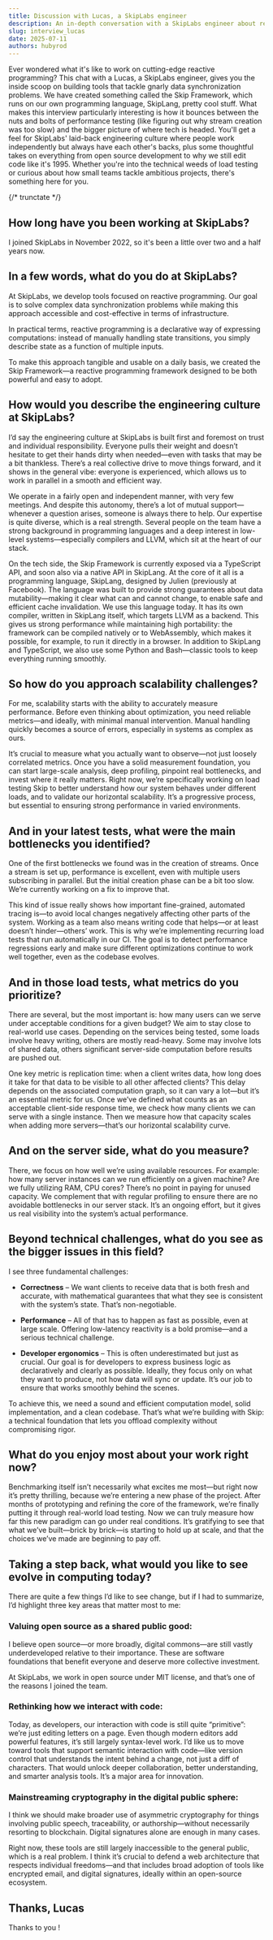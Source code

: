 ```yaml
---
title: Discussion with Lucas, a SkipLabs engineer
description: An in-depth conversation with a SkipLabs engineer about reactive programming, performance optimization, and the technical challenges of building scalable data synchronization tools.
slug: interview_lucas
date: 2025-07-11
authors: hubyrod
---
```


Ever wondered what it's like to work on cutting-edge reactive programming? This chat with a Lucas, a SkipLabs engineer, gives you the inside scoop on building tools that tackle gnarly data synchronization problems. We have created something called the Skip Framework, which runs on our own programming language, SkipLang, pretty cool stuff. What makes this interview particularly interesting is how it bounces between the nuts and bolts of performance testing (like figuring out why stream creation was too slow) and the bigger picture of where tech is headed. You'll get a feel for SkipLabs' laid-back engineering culture where people work independently but always have each other's backs, plus some thoughtful takes on everything from open source development to why we still edit code like it's 1995. Whether you're into the technical weeds of load testing or curious about how small teams tackle ambitious projects, there's something here for you.

{/* trunctate */}

## How long have you been working at SkipLabs?

I joined SkipLabs in November 2022, so it's been a little over two and a half years now.

## In a few words, what do you do at SkipLabs?

At SkipLabs, we develop tools focused on reactive programming. Our goal is to solve complex data synchronization problems while making this approach accessible and cost-effective in terms of infrastructure.

In practical terms, reactive programming is a declarative way of expressing computations: instead of manually handling state transitions, you simply describe state as a function of multiple inputs.

To make this approach tangible and usable on a daily basis, we created the Skip Framework—a reactive programming framework designed to be both powerful and easy to adopt.

## How would you describe the engineering culture at SkipLabs?

I’d say the engineering culture at SkipLabs is built first and foremost on trust and individual responsibility. Everyone pulls their weight and doesn’t hesitate to get their hands dirty when needed—even with tasks that may be a bit thankless. There’s a real collective drive to move things forward, and it shows in the general vibe: everyone is experienced, which allows us to work in parallel in a smooth and efficient way.

We operate in a fairly open and independent manner, with very few meetings. And despite this autonomy, there’s a lot of mutual support—whenever a question arises, someone is always there to help. Our expertise is quite diverse, which is a real strength. Several people on the team have a strong background in programming languages and a deep interest in low-level systems—especially compilers and LLVM, which sit at the heart of our stack.

On the tech side, the Skip Framework is currently exposed via a TypeScript API, and soon also via a native API in SkipLang. At the core of it all is a programming language, SkipLang, designed by Julien (previously at Facebook). The language was built to provide strong guarantees about data mutability—making it clear what can and cannot change, to enable safe and efficient cache invalidation.
We use this language today. It has its own compiler, written in SkipLang itself, which targets LLVM as a backend. This gives us strong performance while maintaining high portability: the framework can be compiled natively or to WebAssembly, which makes it possible, for example, to run it directly in a browser. In addition to SkipLang and TypeScript, we also use some Python and Bash—classic tools to keep everything running smoothly.

## So how do you approach scalability challenges?

For me, scalability starts with the ability to accurately measure performance. Before even thinking about optimization, you need reliable metrics—and ideally, with minimal manual intervention. Manual handling quickly becomes a source of errors, especially in systems as complex as ours.

It’s crucial to measure what you actually want to observe—not just loosely correlated metrics. Once you have a solid measurement foundation, you can start large-scale analysis, deep profiling, pinpoint real bottlenecks, and invest where it really matters. Right now, we’re specifically working on load testing Skip to better understand how our system behaves under different loads, and to validate our horizontal scalability. It’s a progressive process, but essential to ensuring strong performance in varied environments.

## And in your latest tests, what were the main bottlenecks you identified?

One of the first bottlenecks we found was in the creation of streams. Once a stream is set up, performance is excellent, even with multiple users subscribing in parallel. But the initial creation phase can be a bit too slow. We’re currently working on a fix to improve that.

This kind of issue really shows how important fine-grained, automated tracing is—to avoid local changes negatively affecting other parts of the system. Working as a team also means writing code that helps—or at least doesn’t hinder—others’ work. This is why we’re implementing recurring load tests that run automatically in our CI. The goal is to detect performance regressions early and make sure different optimizations continue to work well together, even as the codebase evolves.

## And in those load tests, what metrics do you prioritize?

There are several, but the most important is: how many users can we serve under acceptable conditions for a given budget? We aim to stay close to real-world use cases. Depending on the services being tested, some loads involve heavy writing, others are mostly read-heavy. Some may involve lots of shared data, others significant server-side computation before results are pushed out.

One key metric is replication time: when a client writes data, how long does it take for that data to be visible to all other affected clients? This delay depends on the associated computation graph, so it can vary a lot—but it’s an essential metric for us.
Once we’ve defined what counts as an acceptable client-side response time, we check how many clients we can serve with a single instance. Then we measure how that capacity scales when adding more servers—that’s our horizontal scalability curve.

## And on the server side, what do you measure?

There, we focus on how well we’re using available resources. For example: how many server instances can we run efficiently on a given machine? Are we fully utilizing RAM, CPU cores? There’s no point in paying for unused capacity. We complement that with regular profiling to ensure there are no avoidable bottlenecks in our server stack. It’s an ongoing effort, but it gives us real visibility into the system’s actual performance.

## Beyond technical challenges, what do you see as the bigger issues in this field?

I see three fundamental challenges:

- **Correctness** – We want clients to receive data that is both fresh and accurate, with mathematical guarantees that what they see is consistent with the system’s state. That’s non-negotiable.

- **Performance** – All of that has to happen as fast as possible, even at large scale. Offering low-latency reactivity is a bold promise—and a serious technical challenge.

- **Developer ergonomics** – This is often underestimated but just as crucial. Our goal is for developers to express business logic as declaratively and clearly as possible. Ideally, they focus only on what they want to produce, not how data will sync or update. It’s our job to ensure that works smoothly behind the scenes.

To achieve this, we need a sound and efficient computation model, solid implementation, and a clean codebase. That’s what we’re building with Skip: a technical foundation that lets you offload complexity without compromising rigor.

## What do you enjoy most about your work right now?

Benchmarking itself isn’t necessarily what excites me most—but right now it’s pretty thrilling, because we’re entering a new phase of the project. After months of prototyping and refining the core of the framework, we’re finally putting it through real-world load testing. Now we can truly measure how far this new paradigm can go under real conditions. It’s gratifying to see that what we’ve built—brick by brick—is starting to hold up at scale, and that the choices we’ve made are beginning to pay off.

## Taking a step back, what would you like to see evolve in computing today?

There are quite a few things I’d like to see change, but if I had to summarize, I’d highlight three key areas that matter most to me:

### Valuing open source as a shared public good:

I believe open source—or more broadly, digital commons—are still vastly underdeveloped relative to their importance. These are software foundations that benefit everyone and deserve more collective investment.

At SkipLabs, we work in open source under MIT license, and that’s one of the reasons I joined the team.

### Rethinking how we interact with code:

Today, as developers, our interaction with code is still quite “primitive”: we’re just editing letters on a page. Even though modern editors add powerful features, it’s still largely syntax-level work.
I’d like us to move toward tools that support semantic interaction with code—like version control that understands the intent behind a change, not just a diff of characters. That would unlock deeper collaboration, better understanding, and smarter analysis tools. It’s a major area for innovation.

### Mainstreaming cryptography in the digital public sphere:

I think we should make broader use of asymmetric cryptography for things involving public speech, traceability, or authorship—without necessarily resorting to blockchain. Digital signatures alone are enough in many cases.

Right now, these tools are still largely inaccessible to the general public, which is a real problem. I think it’s crucial to defend a web architecture that respects individual freedoms—and that includes broad adoption of tools like encrypted email, and digital signatures, ideally within an open-source ecosystem.

## Thanks, Lucas
Thanks to you !